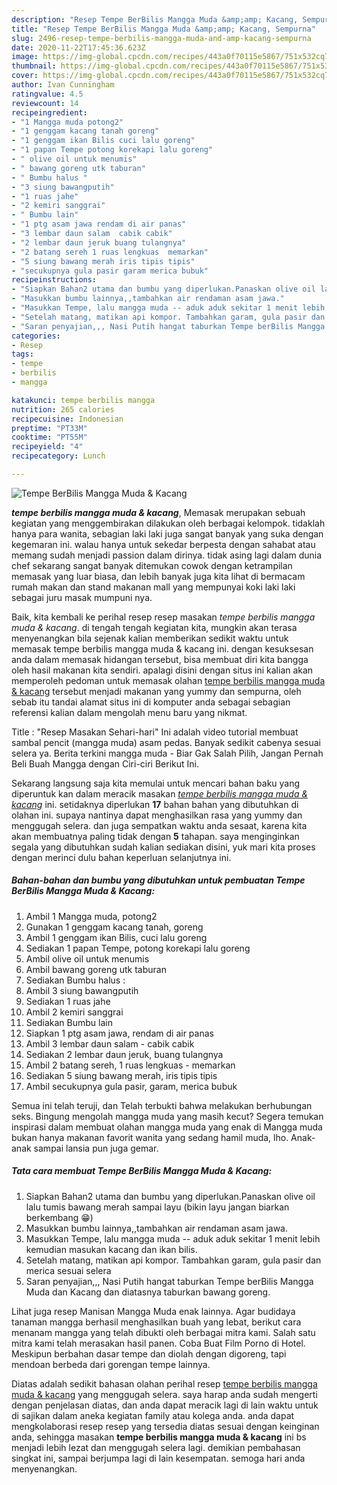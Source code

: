 ```yaml
---
description: "Resep Tempe BerBilis Mangga Muda &amp;amp; Kacang, Sempurna"
title: "Resep Tempe BerBilis Mangga Muda &amp;amp; Kacang, Sempurna"
slug: 2496-resep-tempe-berbilis-mangga-muda-and-amp-kacang-sempurna
date: 2020-11-22T17:45:36.623Z
image: https://img-global.cpcdn.com/recipes/443a0f70115e5867/751x532cq70/tempe-berbilis-mangga-muda-kacang-foto-resep-utama.jpg
thumbnail: https://img-global.cpcdn.com/recipes/443a0f70115e5867/751x532cq70/tempe-berbilis-mangga-muda-kacang-foto-resep-utama.jpg
cover: https://img-global.cpcdn.com/recipes/443a0f70115e5867/751x532cq70/tempe-berbilis-mangga-muda-kacang-foto-resep-utama.jpg
author: Ivan Cunningham
ratingvalue: 4.5
reviewcount: 14
recipeingredient:
- "1 Mangga muda potong2"
- "1 genggam kacang tanah goreng"
- "1 genggam ikan Bilis cuci lalu goreng"
- "1 papan Tempe potong korekapi lalu goreng"
- " olive oil untuk menumis"
- " bawang goreng utk taburan"
- " Bumbu halus "
- "3 siung bawangputih"
- "1 ruas jahe"
- "2 kemiri sanggrai"
- " Bumbu lain"
- "1 ptg asam jawa rendam di air panas"
- "3 lembar daun salam  cabik cabik"
- "2 lembar daun jeruk buang tulangnya"
- "2 batang sereh 1 ruas lengkuas  memarkan"
- "5 siung bawang merah iris tipis tipis"
- "secukupnya gula pasir garam merica bubuk"
recipeinstructions:
- "Siapkan Bahan2 utama dan bumbu yang diperlukan.Panaskan olive oil lalu tumis bawang merah sampai layu (bikin layu jangan biarkan berkembang 😁)"
- "Masukkan bumbu lainnya,,tambahkan air rendaman asam jawa."
- "Masukkan Tempe, lalu mangga muda -- aduk aduk sekitar 1 menit lebih kemudian masukan kacang dan ikan bilis."
- "Setelah matang, matikan api kompor. Tambahkan garam, gula pasir dan merica sesuai selera"
- "Saran penyajian,,, Nasi Putih hangat taburkan Tempe berBilis Mangga Muda dan Kacang dan diatasnya taburkan bawang goreng."
categories:
- Resep
tags:
- tempe
- berbilis
- mangga

katakunci: tempe berbilis mangga 
nutrition: 265 calories
recipecuisine: Indonesian
preptime: "PT33M"
cooktime: "PT55M"
recipeyield: "4"
recipecategory: Lunch

---
```



![Tempe BerBilis Mangga Muda &amp; Kacang](https://img-global.cpcdn.com/recipes/443a0f70115e5867/751x532cq70/tempe-berbilis-mangga-muda-kacang-foto-resep-utama.jpg)

<b><i>tempe berbilis mangga muda &amp; kacang</i></b>, Memasak merupakan sebuah kegiatan yang menggembirakan dilakukan oleh berbagai kelompok. tidaklah hanya para wanita, sebagian laki laki juga sangat banyak yang suka dengan kegemaran ini. walau hanya untuk sekedar berpesta dengan sahabat atau memang sudah menjadi passion dalam dirinya. tidak asing lagi dalam dunia chef sekarang sangat banyak ditemukan cowok dengan ketrampilan memasak yang luar biasa, dan lebih banyak juga kita lihat di bermacam rumah makan dan stand makanan mall yang mempunyai koki laki laki sebagai juru masak mumpuni nya.

Baik, kita kembali ke perihal resep resep masakan <i>tempe berbilis mangga muda &amp; kacang</i>. di tengah tengah kegiatan kita, mungkin akan terasa menyenangkan bila sejenak kalian memberikan sedikit waktu untuk memasak tempe berbilis mangga muda &amp; kacang ini. dengan kesuksesan anda dalam memasak hidangan tersebut, bisa membuat diri kita bangga oleh hasil makanan kita sendiri. apalagi disini dengan situs ini kalian akan memperoleh pedoman untuk memasak olahan <u>tempe berbilis mangga muda &amp; kacang</u> tersebut menjadi makanan yang yummy dan sempurna, oleh sebab itu tandai alamat situs ini di komputer anda sebagai sebagian referensi kalian dalam mengolah menu baru yang nikmat.

Title : &#34;Resep Masakan Sehari-hari&#34; Ini adalah video tutorial membuat sambal pencit (mangga muda) asam pedas. Banyak sedikit cabenya sesuai selera ya. Berita terkini mangga muda - Biar Gak Salah Pilih, Jangan Pernah Beli Buah Mangga dengan Ciri-ciri Berikut Ini.


Sekarang langsung saja kita memulai untuk mencari bahan baku yang diperuntuk kan dalam meracik masakan <u><i>tempe berbilis mangga muda &amp; kacang</i></u> ini. setidaknya diperlukan <b>17</b> bahan bahan yang dibutuhkan di olahan ini. supaya nantinya dapat menghasilkan rasa yang yummy dan menggugah selera. dan juga sempatkan waktu anda sesaat, karena kita akan membuatnya paling tidak dengan <b>5</b> tahapan. saya menginginkan segala yang dibutuhkan sudah kalian sediakan disini, yuk mari kita proses dengan merinci dulu bahan keperluan selanjutnya ini.

<!--inarticleads1-->

##### Bahan-bahan dan bumbu yang dibutuhkan untuk pembuatan Tempe BerBilis Mangga Muda &amp; Kacang:

1. Ambil 1 Mangga muda, potong2
1. Gunakan 1 genggam kacang tanah, goreng
1. Ambil 1 genggam ikan Bilis, cuci lalu goreng
1. Sediakan 1 papan Tempe, potong korekapi lalu goreng
1. Ambil  olive oil untuk menumis
1. Ambil  bawang goreng utk taburan
1. Sediakan  Bumbu halus :
1. Ambil 3 siung bawangputih
1. Sediakan 1 ruas jahe
1. Ambil 2 kemiri sanggrai
1. Sediakan  Bumbu lain
1. Siapkan 1 ptg asam jawa, rendam di air panas
1. Ambil 3 lembar daun salam - cabik cabik
1. Sediakan 2 lembar daun jeruk, buang tulangnya
1. Ambil 2 batang sereh, 1 ruas lengkuas - memarkan
1. Sediakan 5 siung bawang merah, iris tipis tipis
1. Ambil secukupnya gula pasir, garam, merica bubuk


Semua ini telah teruji, dan Telah terbukti bahwa melakukan berhubungan seks. Bingung mengolah mangga muda yang masih kecut? Segera temukan inspirasi dalam membuat olahan mangga muda yang enak di Mangga muda bukan hanya makanan favorit wanita yang sedang hamil muda, lho. Anak-anak sampai lansia pun juga gemar. 

<!--inarticleads2-->

##### Tata cara membuat Tempe BerBilis Mangga Muda &amp; Kacang:

1. Siapkan Bahan2 utama dan bumbu yang diperlukan.Panaskan olive oil lalu tumis bawang merah sampai layu (bikin layu jangan biarkan berkembang 😁)
1. Masukkan bumbu lainnya,,tambahkan air rendaman asam jawa.
1. Masukkan Tempe, lalu mangga muda -- aduk aduk sekitar 1 menit lebih kemudian masukan kacang dan ikan bilis.
1. Setelah matang, matikan api kompor. Tambahkan garam, gula pasir dan merica sesuai selera
1. Saran penyajian,,, Nasi Putih hangat taburkan Tempe berBilis Mangga Muda dan Kacang dan diatasnya taburkan bawang goreng.


Lihat juga resep Manisan Mangga Muda enak lainnya. Agar budidaya tanaman mangga berhasil menghasilkan buah yang lebat, berikut cara menanam mangga yang telah dibukti oleh berbagai mitra kami. Salah satu mitra kami telah merasakan hasil panen. Coba Buat Film Porno di Hotel. Meskipun berbahan dasar tempe dan diolah dengan digoreng, tapi mendoan berbeda dari gorengan tempe lainnya. 

Diatas adalah sedikit bahasan olahan perihal resep <u>tempe berbilis mangga muda &amp; kacang</u> yang menggugah selera. saya harap anda sudah mengerti dengan penjelasan diatas, dan anda dapat meracik lagi di lain waktu untuk di sajikan dalam aneka kegiatan family atau kolega anda. anda dapat mengkolaborasi resep resep yang tersedia diatas sesuai dengan keinginan anda, sehingga masakan <b>tempe berbilis mangga muda &amp; kacang</b> ini bs menjadi lebih lezat dan menggugah selera lagi. demikian pembahasan singkat ini, sampai berjumpa lagi di lain kesempatan. semoga hari anda menyenangkan.
